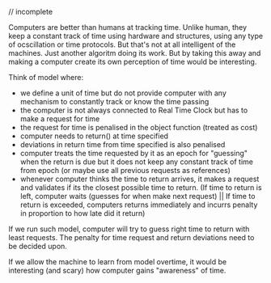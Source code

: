 // incomplete

Computers are better than humans at tracking time. Unlike human, they keep a constant track of time using hardware and structures, using any type of ocscillation or time protocols. But that's not at all intelligent of the machines. Just another algoritm doing its work. But by taking this away and making a computer create its own perception of time would be interesting.

Think of model where:
* we define a unit of time but do not provide computer with any mechanism to constantly track or know the time passing
* the computer is not always connected to Real Time Clock but has to make a request for time
* the request for time is penalised in the object function (treated as cost)
* computer needs to return() at time specified
* deviations in return time from time specified is also penalised
* computer treats the time requested by it as an epoch for "guessing" when the return is due but it does not keep any constant track of time from epoch (or maybe use all previous requests as references)
* whenever computer thinks the time to return arrives, it makes a request and validates if its the closest possible time to return. (If time to return is left, computer waits (guesses for when make next request) || If time to return is exceeded, computers returns immediately and incurrs penalty in proportion to how late did it return)

If we run such model, computer will try to guess right time to return with least requests. The penalty for time request and return deviations need to be decided upon.

If we allow the machine to learn from model overtime, it would be interesting (and scary) how computer gains "awareness" of time.
